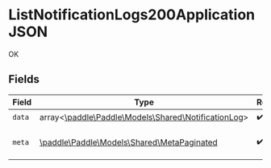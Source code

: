 # ListNotificationLogs200ApplicationJSON

OK


## Fields

| Field                                                                                         | Type                                                                                          | Required                                                                                      | Description                                                                                   |
| --------------------------------------------------------------------------------------------- | --------------------------------------------------------------------------------------------- | --------------------------------------------------------------------------------------------- | --------------------------------------------------------------------------------------------- |
| `data`                                                                                        | array<[\paddle\Paddle\Models\Shared\NotificationLog](../../models/shared/NotificationLog.md)> | :heavy_check_mark:                                                                            | N/A                                                                                           |
| `meta`                                                                                        | [\paddle\Paddle\Models\Shared\MetaPaginated](../../models/shared/MetaPaginated.md)            | :heavy_check_mark:                                                                            | Information about this response.                                                              |
